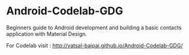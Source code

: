 # Android-Codelab-GDG
Beginners guide to Android development and building a basic contacts application with Material Design.

For Codelab visit : http://vatsal-bajpai.github.io/Android-Codelab-GDG/
